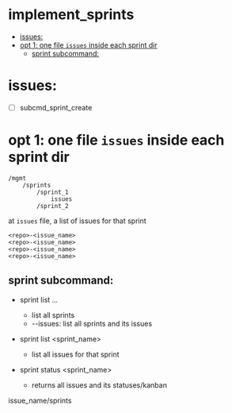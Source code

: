 # implement_sprints

<!-- toc GFM -->

+ [issues:](#issues)
+ [opt 1: one file `issues` inside each sprint dir](#opt-1-one-file-issues-inside-each-sprint-dir)
    * [sprint subcommand:](#sprint-subcommand)

<!-- toc -->

# issues:

- [ ] subcmd_sprint_create

# opt 1: one file `issues` inside each sprint dir

```
/mgmt
    /sprints
        /sprint_1
            issues
        /sprint_2
```

at `issues` file, a list of issues for that sprint

```
<repo>-<issue_name>
<repo>-<issue_name>
<repo>-<issue_name>
<repo>-<issue_name>
```

## sprint subcommand:

- sprint list ...
    - list all sprints
    - --issues: list all sprints and its issues
- sprint list <sprint_name>
    - list all issues for that sprint

- sprint status <sprint_name>
    - returns all issues and its statuses/kanban

issue_name/sprints
